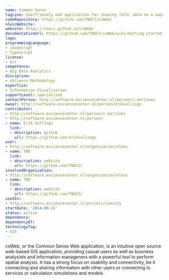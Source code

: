 ```yaml
---
name: Common Sense
tagLine: Userfriendly web application for showing (GIS) data on a map.
codeRepository: https://github.com/TNOCS/csWeb/
nlescWebsite:
website: https://tnocs.github.io/csWeb/
documentationUrl: https://github.com/TNOCS/csWeb/wiki/Getting-started
logo:
programmingLanguage:
- Javascript
- TypeScript
license:
- mit
competence:
- Big Data Analytics
discipline:
- eScience Methodology
expertise:
- Information Visualization
supportLevel: specialized
contactPerson: http://software.esciencecenter.nl/person/c.martinez
owner: http://software.esciencecenter.nl/person/erikvullings
contributor:
- http://software.esciencecenter.nl/person/c.martinez
- http://software.esciencecenter.nl/person/
- name: Erik Vullings
  link:
  - description: github
    url: https://github.com/erikvullings
user:
- http://software.esciencecenter.nl/organization/nlesc
- name: TNO
  link:
  - description: website
    url: https://github.com/TNOCS/
involvedOrganization:
- http://software.esciencecenter.nl/organization/nlesc
- name: TNO
  link:
  - description: website
    url: https://github.com/TNOCS/
usedIn:
- http://software.esciencecenter.nl/project/simcity
startDate: '2014-09-11'
status: active
dependency:
dependencyOf:
technologyTag:
- GIS
---
```

csWeb, or the Common Sense Web application, is an intuitive open source web-based GIS application, providing casual users as well as business analysists and information manageners with a powerful tool to perform spatial analysis. It has a strong focus on usability and connectivity, be it connecting and sharing information with other users or connecting to services or calculation simulations and models
